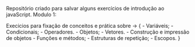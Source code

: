 Repositório criado para salvar alguns exercícios de introdução ao javaScript.
Modulo 1:

Execicios para fixação de conceitos e prática sobre -> {
    -   Variáveis;
    -   Condicionais;
    -   Operadores.
    -   Objetos;
    -   Vetores.
    -   Construção e impressão de objetos
    -   Funções e métodos;
    -   Estruturas de repetição;
    -   Escopos.
}
